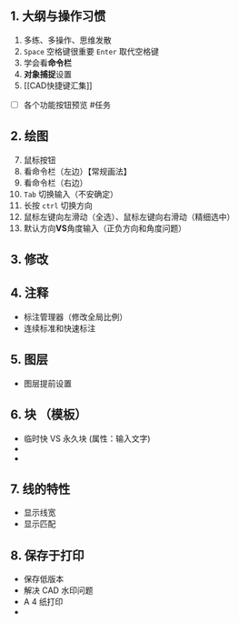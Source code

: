 ## 1. 大纲与操作习惯 
1. 多练、多操作、思维发散
2. `Space` 空格键很重要 `Enter` 取代空格键
3. 学会看**命令栏**
4. **对象捕捉**设置
5. [[CAD快捷键汇集]]
- [ ] 各个功能按钮预览 #任务
## 2. 绘图 
7. 鼠标按钮
8. 看命令栏（左边）【常规画法】
9. 看命令栏（右边） 
10. `Tab` 切换输入（不安确定）
11. 长按 `ctrl` 切换方向
12. 鼠标左键向左滑动（全选）、鼠标左键向右滑动（精细选中）
13. 默认方向**VS**角度输入（正负方向和角度问题）
## 3. 修改 

## 4. 注释 
- 标注管理器（修改全局比例）
- 连续标准和快速标注
## 5. 图层 
- 图层提前设置

## 6. 块 （模板）
- 临时快 VS 永久块 (属性：输入文字)
- 
- 

## 7. 线的特性 
- 显示线宽
- 显示匹配

## 8. 保存于打印 
- 保存低版本
- 解决 CAD 水印问题
- A 4 纸打印 
- 
